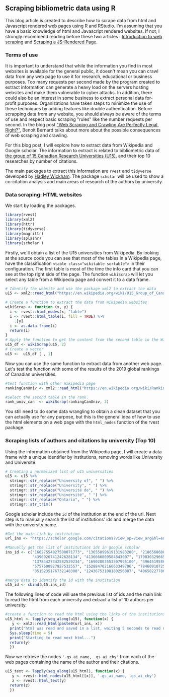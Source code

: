 ## Scraping bibliometric data using R

This blog article is created to describe how to scrape data from html and Javascript rendered web pages using R and RStudio. I'm assuming that you have a basic knowledge of html and Javascript rendered websites. If not, I strongly recommend reading before these two articles : [Introduction to web scraping](https://data-lessons.github.io/library-webscraping-DEPRECATED/02-csssel/) and [Scraping a JS-Rendered Page](`https://stanford.edu/~mgorkove/cgi-bin/rpython_tutorials/Scraping_a_Webpage_Rendered_by_Javascript_Using_Python.php).

### Terms of use

It is important to understand that while the information you find in most websites is available for the general public, it doesn't mean you can crawl data from any web page to use it for research, educational or business purposes. Too many requests per second made by the program created to extract information can generate a heavy load on the servers hosting websites and make them vulnerable to cyber attacks.  In addition, there could also be an interest in some business to extract personal data for-profit purposes. Organizations have taken steps to minimize the use of these techniques by adding features like double authentication. Before scrapping data from any website, you should always be aware of the terms of use and respect basic scraping "rules" like the number requests per second. In the blog post ["Web Scraping and Crawling Are Perfectly Legal, Right?"](https://benbernardblog.com/web-scraping-and-crawling-are-perfectly-legal-right), Benoit Bernard talks about more about the possible consequences of web scraping and crawling.  

For this blog post, I will explore how to extract data from Wikipedia and Google scholar. The information to extract is related to bibliometric data of [the group of 15 Canadian Research Universities (U15).](https://en.wikipedia.org/wiki/U15_Group_of_Canadian_Research_Universities) and their top 10 researches by number of citations.

The main packages to extract this information are `rvest` and `tidyverse` developed by [Hadley Wickham](https://cran.r-project.org/web/checks/check_results_hadley_at_rstudio.com.html]).  The package `scholar` will be used to show a co-citation analysis and main areas of research of the authors by university.

### Data scraping: HTML websites

We start by loading the packages.
``` r
library(rvest)
library(xml2)
library(httr)
library(tidyverse)
library(magrittr)
library(splashr)
library(scholar )
```

Firstly, we'll obtain a list of the U15 universities from Wikipedia. By looking at the source code you can see that most of the tables in a Wikipedia page, have the classification `<table class="wikitable sortable">` in their configuration. The first table is most of the time the info card that you can see at the top right side of the page. The function `wikiScrap` will let you select any table from a Wikipedia page and convert it to a data frame. 

``` r
# Identify the website and use the package xml2 to extract the data
u15 <- xml2::read_html("https://en.wikipedia.org/wiki/U15_Group_of_Canadian_Research_Universities")

# Create a function to extract the data from Wikipedia websites
wikiScrap <- function (x, y) {
  i <- rvest::html_nodes(x, "table")
  i <- rvest::html_table(i, fill = TRUE) %>%
    .[y]
  i <- as.data.frame(i)
  return(i)
}
# Apply the function to get the content from the second table in the Wikipedia page
u15_df <- wikiScrap(u15, 2)
# Create a vector
u15 <-  u15_df [ , 1]
```

Now you can use the same function to extract data from another web page. Let's test the function with some of the results of the 2019 global rankings of Canadian universities.

``` r
#test function with other Wikipedia page
rankingCanUniv <- xml2::read_html("https://en.wikipedia.org/wiki/Rankings_of_universities_in_Canada")

#Select the second table in the rank.
rank_univ_can  <- wikiScrap(rankingCanUniv, 2)
```

You still need to do some data wrangling to obtain a clean dataset that you can actually use for any purpose, but this is the general idea of how to use the html elements on a web page with the `html_nodes` function of the rvest package.

### Scraping lists of authors and citations by university (Top 10)

Using the information obtained from the Wikipedia page, I will create a data frame with a unique identifier by institutions, removing words like University and Université.

``` r
# Creating a normalized list of u15 universities
u15 <- u15 %>% 
  stringr::str_replace("University of", " ") %>% 
  stringr::str_replace("University", " ") %>% 
  stringr::str_replace("Université de", " ") %>% 
  stringr::str_replace("Université", " ") %>% 
  stringr::str_replace("Ontario", " ") %>% 
  stringr::str_trim()
```

Google scholar include the `id` of the institution at the end of the url. Next step is to manually search the list of institutions' ids and merge the data with the university name.  

``` r
#Get the main link by institution
url_ins <- "https://scholar.google.com/citations?view_op=view_org&hl=en&org="

#Manually get the list of institutions ids in google scholar
ins_id <- c("16627554827500071773", "13655899619131983200", "2186568608501296974",
            "4396926741242628134", "4136666809584843007", "17983032966567625180", 
            "13784427342582529234", "16902803553507995100", "4964519586676348649",
            "5757600927927532557", "15288470216663349706", "7846091072518378427",
            "8515235176732148308", "12436753108180256887", "4065822778065209794")

#merge data to identify the id with the institution
u15_id <- cbind(u15,ins_id)

````

The following lines of code will use the previous list of ids and the main link to read the html from each university and extract a list of 10 authors per university.

``` r
#create a function to read the html using the links of the institutions
u15_html <- lapply(seq_along(u15), function(x) {
   y <- xml2::read_html(paste0(url_ins, x))
  print("html was read and saved in a list, waiting 5 seconds to read next html...")
  Sys.sleep(time = 5)
  print("Starting to read next html...")
  return(y)
  })
```
Now we retrieve the nodes `'.gs_ai_name, .gs_ai_cby'` from each of the web pages containing the name of the author and their citations.

```r 
u15_text <- lapply(seq_along(u15_html), function(x) {
   y <- rvest::html_nodes(u15_html[[x]], '.gs_ai_name, .gs_ai_cby')
   z <- rvest::html_text(y)
  return(z)
  })
```
